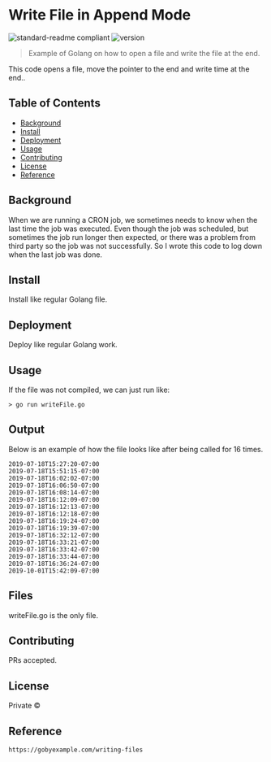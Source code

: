 # Write File in Append Mode
![standard-readme compliant](https://img.shields.io/badge/readme%20style-standard-brightgreen.svg?style=flat-square)
![version](https://img.shields.io/badge/version-0.0.1-green.svg)
> Example of Golang on how to open a file and write the file at the end.

This code opens a file, move the pointer to the end and write time at the end..

## Table of Contents
- [Background](#background)
- [Install](#install)
- [Deployment](#deployment)
- [Usage](#usage)
- [Contributing](#contributing)
- [License](#license)
- [Reference](#reference)

## Background
When we are running a CRON job, we sometimes needs to know when the last time the job was executed. Even though the job was scheduled, but sometimes the job run longer then expected, or there was a problem from third party so the job was not successfully. So I wrote this code to log down when the last job was done.

## Install
Install like regular Golang file.

## Deployment
Deploy like regular Golang work.

## Usage
If the file was not compiled, we can just run like:
```
> go run writeFile.go
```
## Output
Below is an example of how the file looks like after being called for 16 times.
```
2019-07-18T15:27:20-07:00
2019-07-18T15:51:15-07:00
2019-07-18T16:02:02-07:00
2019-07-18T16:06:50-07:00
2019-07-18T16:08:14-07:00
2019-07-18T16:12:09-07:00
2019-07-18T16:12:13-07:00
2019-07-18T16:12:18-07:00
2019-07-18T16:19:24-07:00
2019-07-18T16:19:39-07:00
2019-07-18T16:32:12-07:00
2019-07-18T16:33:21-07:00
2019-07-18T16:33:42-07:00
2019-07-18T16:33:44-07:00
2019-07-18T16:36:24-07:00
2019-10-01T15:42:09-07:00

```
## Files
writeFile.go is the only file.

## Contributing
PRs accepted.

## License

Private © 

## Reference
```
https://gobyexample.com/writing-files
```
